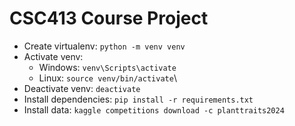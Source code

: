 # CSC413 Course Project

- Create virtualenv: `python -m venv venv`
- Activate venv:
    - Windows: `venv\Scripts\activate`
    - Linux: `source venv/bin/activate`\
- Deactivate venv: `deactivate`
- Install dependencies: `pip install -r requirements.txt`
- Install data: `kaggle competitions download -c planttraits2024`